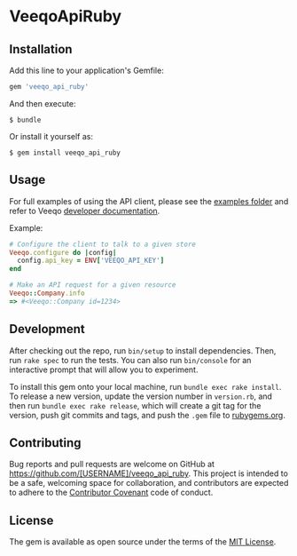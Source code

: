 # VeeqoApiRuby

## Installation

Add this line to your application's Gemfile:

```ruby
gem 'veeqo_api_ruby'
```

And then execute:

    $ bundle

Or install it yourself as:

    $ gem install veeqo_api_ruby

## Usage

For full examples of using the API client, please see the [examples folder](examples) and refer to Veeqo [developer documentation](https://developers.veeqo.com/docs/versions/1-0-0-beta).

Example:

```rb
# Configure the client to talk to a given store
Veeqo.configure do |config|
  config.api_key = ENV['VEEQO_API_KEY']
end

# Make an API request for a given resource
Veeqo::Company.info
=> #<Veeqo::Company id=1234>
```


## Development

After checking out the repo, run `bin/setup` to install dependencies. Then, run `rake spec` to run the tests. You can also run `bin/console` for an interactive prompt that will allow you to experiment.

To install this gem onto your local machine, run `bundle exec rake install`. To release a new version, update the version number in `version.rb`, and then run `bundle exec rake release`, which will create a git tag for the version, push git commits and tags, and push the `.gem` file to [rubygems.org](https://rubygems.org).

## Contributing

Bug reports and pull requests are welcome on GitHub at https://github.com/[USERNAME]/veeqo_api_ruby. This project is intended to be a safe, welcoming space for collaboration, and contributors are expected to adhere to the [Contributor Covenant](http://contributor-covenant.org) code of conduct.


## License

The gem is available as open source under the terms of the [MIT License](http://opensource.org/licenses/MIT).


